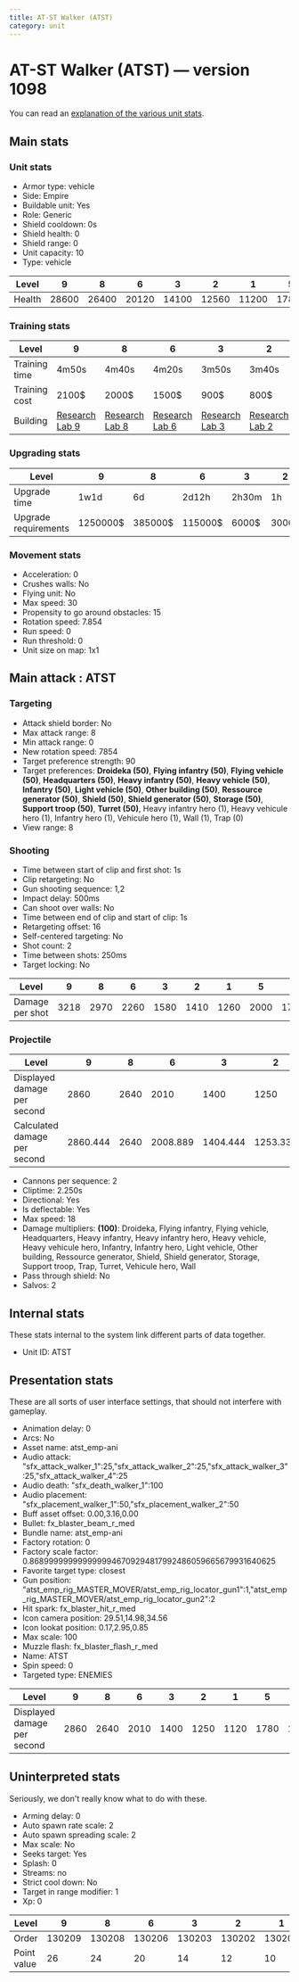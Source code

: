 ```yaml
---
title: AT-ST Walker (ATST)
category: unit
---
```


# AT-ST Walker (ATST) — version 1098

You can read an [explanation  of the various unit stats](unitexplained.md).

## Main stats

### Unit stats

  * Armor type: vehicle
  * Side: Empire
  * Buildable unit: Yes
  * Role: Generic
  * Shield cooldown: 0s
  * Shield health: 0
  * Shield range: 0
  * Unit capacity: 10
  * Type: vehicle

|Level |9    |8    |6    |3    |2    |1    |5    |4    |10   |7    |
|------|-----|-----|-----|-----|-----|-----|-----|-----|-----|-----|
|Health|28600|26400|20120|14100|12560|11200|17840|15850|33000|24200|


### Training stats

|Level        |9                                      |8                                      |6                                      |3                                      |2                                      |1                              |5                                      |4                                      |10                                      |7                                      |
|-------------|---------------------------------------|---------------------------------------|---------------------------------------|---------------------------------------|---------------------------------------|-------------------------------|---------------------------------------|---------------------------------------|----------------------------------------|---------------------------------------|
|Training time|4m50s                                  |4m40s                                  |4m20s                                  |3m50s                                  |3m40s                                  |3m30s                          |4m10s                                  |4m                                     |5m                                      |4m30s                                  |
|Training cost|2100$                                  |2000$                                  |1500$                                  |900$                                   |800$                                   |700$                           |1300$                                  |1100$                                  |2300$                                   |1700$                                  |
|Building     |[Research Lab 9](empireOffenseLab.html)|[Research Lab 8](empireOffenseLab.html)|[Research Lab 6](empireOffenseLab.html)|[Research Lab 3](empireOffenseLab.html)|[Research Lab 2](empireOffenseLab.html)|[Factory 2](empireFactory.html)|[Research Lab 5](empireOffenseLab.html)|[Research Lab 4](empireOffenseLab.html)|[Research Lab 10](empireOffenseLab.html)|[Research Lab 7](empireOffenseLab.html)|


### Upgrading stats

|Level               |9       |8      |6      |3    |2    |1   |5     |4     |10      |7      |
|--------------------|--------|-------|-------|-----|-----|----|------|------|--------|-------|
|Upgrade time        |1w1d    |6d     |2d12h  |2h30m|1h   |0s  |20h   |7h    |1w5d    |4d     |
|Upgrade requirements|1250000$|385000$|115000$|6000$|3000$|700$|35000$|15000$|2250000$|200000$|


### Movement stats

  * Acceleration: 0
  * Crushes walls: No
  * Flying unit: No
  * Max speed: 30
  * Propensity to go around obstacles: 15
  * Rotation speed: 7.854
  * Run speed: 0
  * Run threshold: 0
  * Unit size on map: 1x1

## Main attack : ATST

### Targeting

  * Attack shield border: No
  * Max attack range: 8
  * Min attack range: 0
  * New rotation speed: 7854
  * Target preference strength: 90
  * Target preferences: **Droideka (50)**, **Flying infantry (50)**, **Flying vehicle (50)**, **Headquarters (50)**, **Heavy infantry (50)**, **Heavy vehicle (50)**, **Infantry (50)**, **Light vehicle (50)**, **Other building (50)**, **Ressource generator (50)**, **Shield (50)**, **Shield generator (50)**, **Storage (50)**, **Support troop (50)**, **Turret (50)**, Heavy infantry hero (1), Heavy vehicule hero (1), Infantry hero (1), Vehicule hero (1), Wall (1), Trap (0)
  * View range: 8

### Shooting

  * Time between start of clip and first shot: 1s
  * Clip retargeting: No
  * Gun shooting sequence: 1,2
  * Impact delay: 500ms
  * Can shoot over walls: No
  * Time between end of clip and start of clip: 1s
  * Retargeting offset: 16
  * Self-centered targeting: No
  * Shot count: 2
  * Time between shots: 250ms
  * Target locking: No

|Level          |9   |8   |6   |3   |2   |1   |5   |4   |10  |7   |
|---------------|----|----|----|----|----|----|----|----|----|----|
|Damage per shot|3218|2970|2260|1580|1410|1260|2000|1780|3713|2723|


### Projectile

|Level                       |9       |8   |6       |3       |2       |1   |5       |4       |10      |7       |
|----------------------------|--------|----|--------|--------|--------|----|--------|--------|--------|--------|
|Displayed damage per second |2860    |2640|2010    |1400    |1250    |1120|1780    |1580    |3300    |2420    |
|Calculated damage per second|2860.444|2640|2008.889|1404.444|1253.333|1120|1777.778|1582.222|3300.444|2420.444|


  * Cannons per sequence: 2
  * Cliptime: 2.250s
  * Directional: Yes
  * Is deflectable: Yes
  * Max speed: 18
  * Damage multipliers: **(100)**: Droideka, Flying infantry, Flying vehicle, Headquarters, Heavy infantry, Heavy infantry hero, Heavy vehicle, Heavy vehicule hero, Infantry, Infantry hero, Light vehicle, Other building, Ressource generator, Shield, Shield generator, Storage, Support troop, Trap, Turret, Vehicule hero, Wall
  * Pass through shield: No
  * Salvos: 2

## Internal stats

These stats internal to the system link different parts of data together.

  * Unit ID: ATST

## Presentation stats

These are all sorts of user interface settings, that should not interfere with gameplay.

  * Animation delay: 0
  * Arcs: No
  * Asset name: atst_emp-ani
  * Audio attack: "sfx_attack_walker_1":25,"sfx_attack_walker_2":25,"sfx_attack_walker_3":25,"sfx_attack_walker_4":25
  * Audio death: "sfx_death_walker_1":100
  * Audio placement: "sfx_placement_walker_1":50,"sfx_placement_walker_2":50
  * Buff asset offset: 0.00,3.16,0.00
  * Bullet: fx_blaster_beam_r_med
  * Bundle name: atst_emp-ani
  * Factory rotation: 0
  * Factory scale factor: 0.8689999999999999946709294817992486059665679931640625
  * Favorite target type: closest
  * Gun position: "atst_emp_rig_MASTER_MOVER/atst_emp_rig_locator_gun1":1,"atst_emp_rig_MASTER_MOVER/atst_emp_rig_locator_gun2":2
  * Hit spark: fx_blaster_hit_r_med
  * Icon camera position: 29.51,14.98,34.56
  * Icon lookat position: 0.17,2.95,0.85
  * Max scale: 100
  * Muzzle flash: fx_blaster_flash_r_med
  * Name: ATST
  * Spin speed: 0
  * Targeted type: ENEMIES

|Level                      |9   |8   |6   |3   |2   |1   |5   |4   |10  |7   |
|---------------------------|----|----|----|----|----|----|----|----|----|----|
|Displayed damage per second|2860|2640|2010|1400|1250|1120|1780|1580|3300|2420|


## Uninterpreted stats

Seriously, we don't really know what to do with these.

  * Arming delay: 0
  * Auto spawn rate scale: 2
  * Auto spawn spreading scale: 2
  * Max scale: No
  * Seeks target: Yes
  * Splash: 0
  * Streams: no
  * Strict cool down: No
  * Target in range modifier: 1
  * Xp: 0

|Level      |9     |8     |6     |3     |2     |1     |5     |4     |10    |7     |
|-----------|------|------|------|------|------|------|------|------|------|------|
|Order      |130209|130208|130206|130203|130202|130201|130205|130204|130210|130207|
|Point value|26    |24    |20    |14    |12    |10    |18    |16    |30    |22    |


